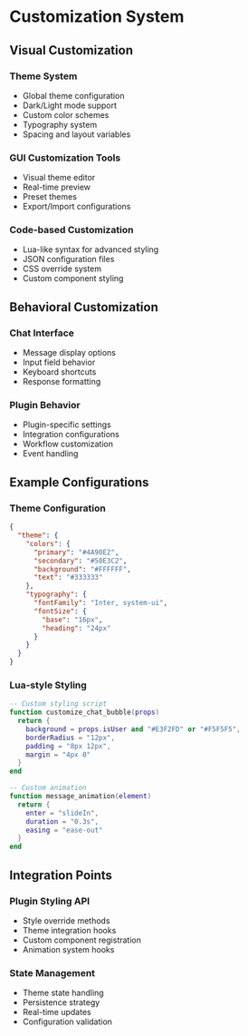 # Customization System

## Visual Customization

### Theme System
- Global theme configuration
- Dark/Light mode support
- Custom color schemes
- Typography system
- Spacing and layout variables

### GUI Customization Tools
- Visual theme editor
- Real-time preview
- Preset themes
- Export/Import configurations

### Code-based Customization
- Lua-like syntax for advanced styling
- JSON configuration files
- CSS override system
- Custom component styling

## Behavioral Customization

### Chat Interface
- Message display options
- Input field behavior
- Keyboard shortcuts
- Response formatting

### Plugin Behavior
- Plugin-specific settings
- Integration configurations
- Workflow customization
- Event handling

## Example Configurations

### Theme Configuration
```json
{
  "theme": {
    "colors": {
      "primary": "#4A90E2",
      "secondary": "#50E3C2",
      "background": "#FFFFFF",
      "text": "#333333"
    },
    "typography": {
      "fontFamily": "Inter, system-ui",
      "fontSize": {
        "base": "16px",
        "heading": "24px"
      }
    }
  }
}
```

### Lua-style Styling
```lua
-- Custom styling script
function customize_chat_bubble(props)
  return {
    background = props.isUser and "#E3F2FD" or "#F5F5F5",
    borderRadius = "12px",
    padding = "8px 12px",
    margin = "4px 0"
  }
end

-- Custom animation
function message_animation(element)
  return {
    enter = "slideIn",
    duration = "0.3s",
    easing = "ease-out"
  }
end
```

## Integration Points

### Plugin Styling API
- Style override methods
- Theme integration hooks
- Custom component registration
- Animation system hooks

### State Management
- Theme state handling
- Persistence strategy
- Real-time updates
- Configuration validation 